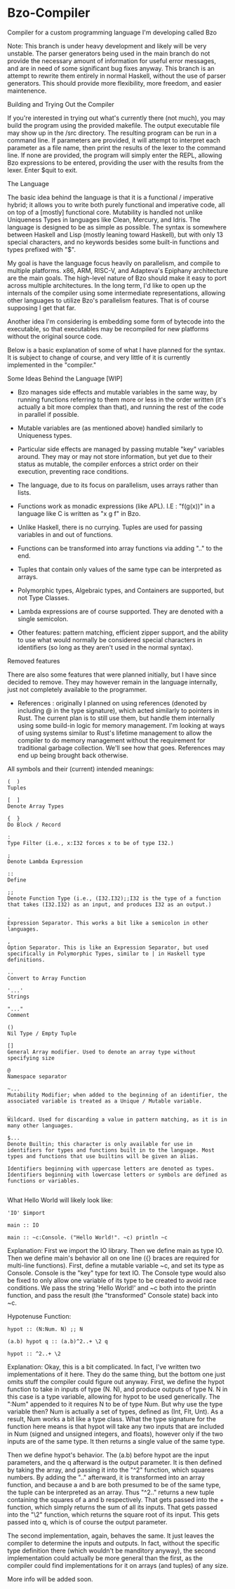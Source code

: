# Bzo-Compiler
Compiler for a custom programming language I'm developing called Bzo


Note: This branch is under heavy development and likely will be very unstable. The parser generators being used in the main branch do not provide the necessary amount of information for useful error messages, and are in need of some significant bug fixes anyway. This branch is an attempt to rewrite them entirely in normal Haskell, without the use of parser generators. This should provide more flexibility, more freedom, and easier maintenence.


Building and Trying Out the Compiler

If you're interested in trying out what's currently there (not much), you may build the program using the provided makefile. The output executable file may show up in the /src directory. The resulting program can be run in a command line. If parameters are provided, it will attempt to interpret each parameter as a file name, then print the results of the lexer to the command line. If none are provided, the program will simply enter the REPL, allowing Bzo expressions to be entered, providing the user with the results from the lexer. Enter $quit to exit.


The Language

The basic idea behind the language is that it is a functional / imperative hybrid; it allows you to write both purely functional and imperative code, all on top of a [mostly] functional core. Mutability is handled not unlike Uniqueness Types in languages like Clean, Mercury, and Idris. The language is designed to be as simple as possible. The syntax is somewhere between Haskell and Lisp (mostly leaning toward Haskell), but with only 13 special characters, and no keywords besides some built-in functions and types prefixed with "$".

My goal is have the language focus heavily on parallelism, and compile to multiple platforms. x86, ARM, RISC-V, and Adapteva's Epiphany architecture are the main goals. The high-level nature of Bzo should make it easy to port across multiple architectures. In the long term, I'd like to open up the internals of the compiler using some intermediate representations, allowing other languages to utilize Bzo's parallelism features. That is of course supposing I get that far.

Another idea I'm considering is embedding some form of bytecode into the executable, so that executables may be recompiled for new platforms without the original source code.

Below is a basic explanation of some of what I have planned for the syntax. It is subject to change of course, and very little of it is currently implemented in the "compiler."


Some Ideas Behind the Language [WIP]

* Bzo manages side effects and mutable variables in the same way, by running functions referring to them more or less in the order written (it's actually a bit more complex than that), and running the rest of the code in parallel if possible.

* Mutable variables are (as mentioned above) handled similarly to Uniqueness types.

* Particular side effects are managed by passing mutable "key" variables around. They may or may not store information, but yet due to their status as mutable, the compiler enforces a strict order on their execution, preventing race conditions.

* The language, due to its focus on parallelism, uses arrays rather than lists.

* Functions work as monadic expressions (like APL). I.E : "f(g(x))" in a language like C is written as "x g f" in Bzo.

* Unlike Haskell, there is no currying. Tuples are used for passing variables in and out of functions.

* Functions can be transformed into array functions via adding ".." to the end.

* Tuples that contain only values of the same type can be interpreted as arrays.

* Polymorphic types, Algebraic types, and Containers are supported, but not Type Classes.

* Lambda expressions are of course supported. They are denoted with a single semicolon.

* Other features: pattern matching, efficient zipper support, and the ability to use what would normally be considered special characters in identifiers (so long as they aren't used in the normal syntax).


Removed features

There are also some features that were planned initially, but I have since decided to remove. They may however remain in the language internally, just not completely available to the programmer.

* References : originally I planned on using references (denoted by including @ in the type signature), which acted similarly to pointers in Rust. The current plan is to still use them, but handle them internally using some build-in logic for memory management. I'm looking at ways of using systems similar to Rust's lifetime management to allow the compiler to do memory management without the requirement for traditional garbage collection. We'll see how that goes. References may end up being brought back otherwise.




All symbols and their (current) intended meanings:
```
(  )
Tuples

[  ]
Denote Array Types

{  }
Do Block / Record

:
Type Filter (i.e., x:I32 forces x to be of type I32.)

;
Denote Lambda Expression

::
Define

;;
Denote Function Type (i.e., (I32.I32);;I32 is the type of a function that takes (I32.I32) as an input, and produces I32 as an output.)

.
Expression Separator. This works a bit like a semicolon in other languages.

,
Option Separator. This is like an Expression Separator, but used specifically in Polymorphic Types, similar to | in Haskell type definitions.

..
Convert to Array Function

'...'
Strings

"..."
Comment

()
Nil Type / Empty Tuple

[]
General Array modifier. Used to denote an array type without specifying size

@
Namespace separator

~...
Mutability Modifier; when added to the beginning of an identifier, the associated variable is treated as a Unique / Mutable variable.

_
Wildcard. Used for discarding a value in pattern matching, as it is in many other languages.

$...
Denote Builtin; this character is only available for use in identifiers for types and functions built in to the language. Most types and functions that use builtins will be given an alias.

Identifiers beginning with uppercase letters are denoted as types. Identifiers beginning with lowercase letters or symbols are defined as functions or variables.


```
What Hello World will likely look like:
```
'IO' $import

main :: IO

main :: ~c:Console. ("Hello World!". ~c) println ~c
```
Explanation:
First we import the IO library.
Then we define main as type IO.
Then we define main's behavior all on one line ({} braces are required for multi-line functions). First, define a mutable variable ~c, and set its type as Console. Console is the "key" type for text IO. The Console type would also be fixed to only allow one variable of its type to be created to avoid race conditions. We pass the string 'Hello World!' and ~c both into the println function, and pass the result (the "transformed" Console state) back into ~c.


Hypotenuse Function:
```
hypot :: (N:Num. N) ;; N

(a.b) hypot q :: (a.b)^2..+ \2 q

hypot :: ^2..+ \2
```

Explanation:
Okay, this is a bit complicated. In fact, I've written two implementations of it here. They do the same thing, but the bottom one just omits stuff the compiler could figure out anyway. First, we define the hypot function to take in inputs of type (N. N), and produce outputs of type N. N in this case is a type variable, allowing for hypot to be used generically. The ":Num" appended to it requires N to be of type Num. But why use the type variable then? Num is actually a set of types, defined as (Int, Flt, Unt). As a result, Num works a bit like a type class. What the type signature for the function here means is that hypot will take any two inputs that are included in Num (signed and unsigned integers, and floats), however only if the two inputs are of the same type. It then returns a single value of the same type.

Then we define hypot's behavior. The (a.b) before hypot are the input parameters, and the q afterward is the output parameter. It is then defined by taking the array, and passing it into the "^2" function, which squares numbers. By adding the ".." afterward, it is transformed into an array function, and because a and b are both presumed to be of the same type, the tuple can be interpreted as an array. Thus "^2.." returns a new tuple containing the squares of a and b respectively. That gets passed into the + function, which simply returns the sum of all its inputs. That gets passed into the "\2" function, which returns the square root of its input. This gets passed into q, which is of course the output parameter.

The second implementation, again, behaves the same. It just leaves the compiler to determine the inputs and outputs. In fact, without the specific type definition there (which wouldn't be manditory anyway), the second implementation could actually be more general than the first, as the compiler could find implementations for it on arrays (and tuples) of any size.




More info will be added soon.
